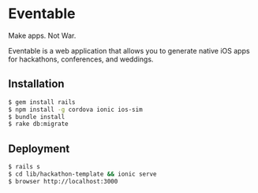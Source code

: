Eventable
=========

Make apps. Not War.

Eventable is a web application that allows you to generate native iOS apps for
hackathons, conferences, and weddings.

Installation
------------

```bash
$ gem install rails
$ npm install -g cordova ionic ios-sim
$ bundle install
$ rake db:migrate
```

Deployment
----------

```bash
$ rails s
$ cd lib/hackathon-template && ionic serve
$ browser http://localhost:3000
```
